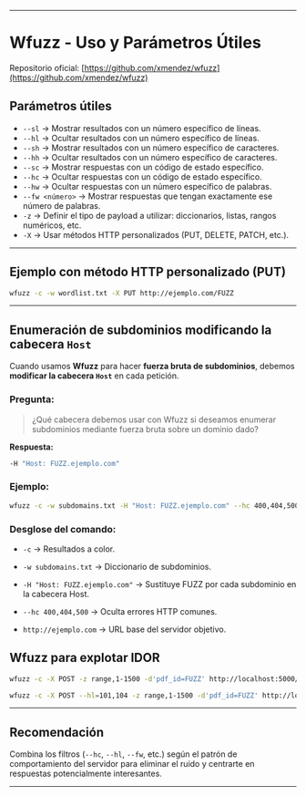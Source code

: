 
---

# Wfuzz - Uso y Parámetros Útiles

Repositorio oficial: [https://github.com/xmendez/wfuzz](https://github.com/xmendez/wfuzz)

## Parámetros útiles

- `--sl` → Mostrar resultados con un número específico de líneas.
- `--hl` → Ocultar resultados con un número específico de líneas.
- `--sh` → Mostrar resultados con un número específico de caracteres.
- `--hh` → Ocultar resultados con un número específico de caracteres.
- `--sc` → Mostrar respuestas con un código de estado específico.
- `--hc` → Ocultar respuestas con un código de estado específico.
- `--hw` → Ocultar respuestas con un número específico de palabras.
- `--fw <número>` → Mostrar respuestas que tengan exactamente ese número de palabras.
- `-z` → Definir el tipo de payload a utilizar: diccionarios, listas, rangos numéricos, etc.
- `-X` → Usar métodos HTTP personalizados (PUT, DELETE, PATCH, etc.).

---

## Ejemplo con método HTTP personalizado (PUT)

```bash
wfuzz -c -w wordlist.txt -X PUT http://ejemplo.com/FUZZ
````

---

## Enumeración de subdominios modificando la cabecera `Host`

Cuando usamos **Wfuzz** para hacer **fuerza bruta de subdominios**, debemos **modificar la cabecera `Host`** en cada petición.

### Pregunta:

> ¿Qué cabecera debemos usar con Wfuzz si deseamos enumerar subdominios mediante fuerza bruta sobre un dominio dado?

**Respuesta:**

```bash
-H "Host: FUZZ.ejemplo.com"
```

### Ejemplo:

```bash
wfuzz -c -w subdomains.txt -H "Host: FUZZ.ejemplo.com" --hc 400,404,500 http://ejemplo.com
```

### Desglose del comando:

- `-c` → Resultados a color.
    
- `-w subdomains.txt` → Diccionario de subdominios.
    
- `-H "Host: FUZZ.ejemplo.com"` → Sustituye FUZZ por cada subdominio en la cabecera Host.
    
- `--hc 400,404,500` → Oculta errores HTTP comunes.
    
- `http://ejemplo.com` → URL base del servidor objetivo.
    

## Wfuzz para explotar IDOR

```bash
wfuzz -c -X POST -z range,1-1500 -d'pdf_id=FUZZ' http://localhost:5000/download
```

```bash
wfuzz -c -X POST --hl=101,104 -z range,1-1500 -d'pdf_id=FUZZ' http://localhost:5000/download
```

---

## Recomendación

Combina los filtros (`--hc`, `--hl`, `--fw`, etc.) según el patrón de comportamiento del servidor para eliminar el ruido y centrarte en respuestas potencialmente interesantes.

---

 

